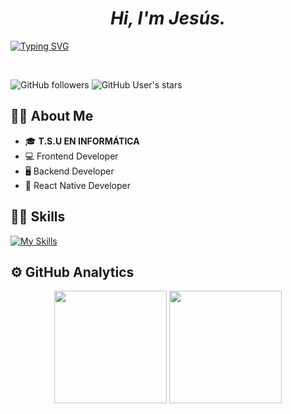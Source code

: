 _<h1 align="center">Hi, I'm Jesús.</h1>_

 [![Typing SVG](https://readme-typing-svg.demolab.com?font=Fira+Code&size=32&letterSpacing=&duration=3000&pause=1000&center=true&vCenter=true&width=500&lines=Full+Stack+Developer...;Frontend+Developer;Backend+Developer;React+Native+Developer)](https://git.io/typing-svg)

<br>

![GitHub followers](https://img.shields.io/github/followers/Jesusqr-11v?style=social)
![GitHub User's stars](https://img.shields.io/github/stars/Jesusqr-11v)

## 🧑🏻 About Me

- 🎓 **T.S.U EN INFORMÁTICA**
- 💻 Frontend Developer
- 🖥️ Backend Developer
- 📲 React Native Developer

<!-- ## 🚀 Projects -->

## 🤹🏼 Skills

[![My Skills](https://skillicons.dev/icons?i=html,css,js,ts,react,next,astro,sass,bootstrap,tailwind,nodejs,expressjs,mongodb,mysql,git)](https://skillicons.dev)

## ⚙️ GitHub Analytics

<div align="center">
  <img height="180em" src="https://github-readme-stats-eight-theta.vercel.app/api?username=Jesusqr-11v&show_icons=true&theme=algolia&include_all_commits=true&count_private=true"/>
  <img height="180em" src="https://github-readme-stats-eight-theta.vercel.app/api/top-langs/?username=Jesusqr-11v&layout=compact&langs_count=8&theme=algolia"/>
</div>

